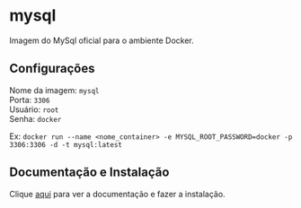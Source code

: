 # mysql

Imagem do MySql oficial para o ambiente Docker.

## Configurações

Nome da imagem: `mysql`  
Porta: `3306`  
Usuário: `root`  
Senha: `docker`  
  
Ex: `docker run --name <nome_container> -e MYSQL_ROOT_PASSWORD=docker -p 3306:3306 -d -t mysql:latest`

## Documentação e Instalação

Clique [aqui](https://hub.docker.com/_/mysql) para ver a documentação e fazer a instalação.